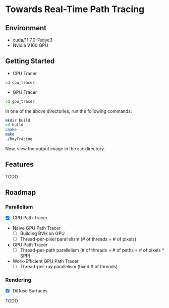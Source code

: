 # Towards Real-Time Path Tracing

## Environment

- cuda/11.7.0-7sdye3
- Nvidia V100 GPU

## Getting Started

- CPU Tracer

```bash
cd cpu_tracer
```

- GPU Tracer

```bash
cd gpu_tracer
```

In one of the above directories, run the following commands:

```bash
mkdir build
cd build
cmake ..
make
./RayTracing
```

Now, view the output image in the `out` directory.

## Features

TODO

## Roadmap

### Parallelism

- [x] CPU Path Tracer
- Naive GPU Path Tracer
  - [ ] Building BVH on GPU
  - [ ] Thread-per-pixel parallelism (# of threads = # of pixels)
- GPU Path Tracer
  - [ ] Thread-per-path parallelism (# of threads = # of paths = # of pixels * SPP)
- Work-Efficient GPU Path Tracer
  - [ ] Thread-per-ray parallelism (fixed # of threads)

### Rendering

- [x] Diffuse Surfaces

TODO
